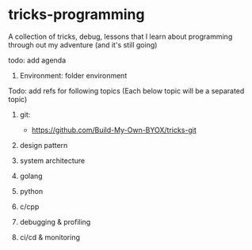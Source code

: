 # tricks-programming
A collection of tricks, debug, lessons that I learn about programming through out my adventure (and it's still going)

todo: add agenda

1. Environment: folder environment

Todo: add refs for following topics (Each below topic will be a separated topic)
1. git: 
    - https://github.com/Build-My-Own-BYOX/tricks-git

2. design pattern

3. system architecture

4. golang

5. python

6. c/cpp

7. debugging & profiling

8. ci/cd & monitoring